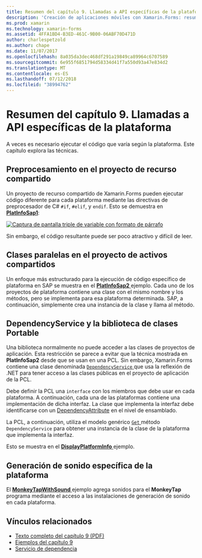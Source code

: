 ```yaml
---
title: Resumen del capítulo 9. Llamadas a API específicas de la plataforma
description: 'Creación de aplicaciones móviles con Xamarin.Forms: resumen del capítulo 9. Llamadas a API específicas de la plataforma'
ms.prod: xamarin
ms.technology: xamarin-forms
ms.assetid: 4FFA1BD4-B3ED-461C-9B00-06ABF70D471D
author: charlespetzold
ms.author: chape
ms.date: 11/07/2017
ms.openlocfilehash: 8a035da3dec468df291a19849ca89964c6707589
ms.sourcegitcommit: 6e955f6851794d58334d41f7a550d93a47e834d2
ms.translationtype: MT
ms.contentlocale: es-ES
ms.lasthandoff: 07/12/2018
ms.locfileid: "38994762"
---
```

# <a name="summary-of-chapter-9-platform-specific-api-calls"></a>Resumen del capítulo 9. Llamadas a API específicas de la plataforma

A veces es necesario ejecutar el código que varía según la plataforma. Este capítulo explora las técnicas.

## <a name="preprocessing-in-the-shared-asset-project"></a>Preprocesamiento en el proyecto de recurso compartido

Un proyecto de recurso compartido de Xamarin.Forms pueden ejecutar código diferente para cada plataforma mediante las directivas de preprocesador de C# `#if`, `#elif`, y `endif`. Esto se demuestra en [ **PlatInfoSap1**](https://github.com/xamarin/xamarin-forms-book-samples/tree/master/Chapter09/PlatInfoSap1):

[![Captura de pantalla triple de variable con formato de párrafo](images/ch09fg01-small.png "modelo del dispositivo y el sistema operativo")](images/ch09fg01-large.png#lightbox "modelo del dispositivo y el sistema operativo")

Sin embargo, el código resultante puede ser poco atractivo y difícil de leer.

## <a name="parallel-classes-in-the-shared-asset-project"></a>Clases paralelas en el proyecto de activos compartidos

Un enfoque más estructurado para la ejecución de código específico de plataforma en SAP se muestra en el [ **PlatInfoSap2** ](https://github.com/xamarin/xamarin-forms-book-samples/tree/master/Chapter09/PlatInfoSap2) ejemplo. Cada uno de los proyectos de plataforma contiene una clase con el mismo nombre y los métodos, pero se implementa para esa plataforma determinada. SAP, a continuación, simplemente crea una instancia de la clase y llama al método.

## <a name="dependencyservice-and-the-portable-class-library"></a>DependencyService y la biblioteca de clases Portable

Una biblioteca normalmente no puede acceder a las clases de proyectos de aplicación. Esta restricción se parece a evitar que la técnica mostrada en **PlatInfoSap2** desde que se usan en una PCL. Sin embargo, Xamarin.Forms contiene una clase denominada [ `DependencyService` ](xref:Xamarin.Forms.DependencyService) que usa la reflexión de .NET para tener acceso a las clases públicas en el proyecto de aplicación de la PCL.

Debe definir la PCL una `interface` con los miembros que debe usar en cada plataforma. A continuación, cada una de las plataformas contiene una implementación de dicha interfaz. La clase que implementa la interfaz debe identificarse con un [DependencyAttribute](xref:Xamarin.Forms.DependencyAttribute) en el nivel de ensamblado.

La PCL, a continuación, utiliza el modelo genérico [ `Get` ](xref:Xamarin.Forms.DependencyService.Get*) método `DependencyService` para obtener una instancia de la clase de la plataforma que implementa la interfaz.

Esto se muestra en el [ **DisplayPlatformInfo** ](https://github.com/xamarin/xamarin-forms-book-samples/tree/master/Chapter09/DisplayPlatformInfo) ejemplo.

## <a name="platform-specific-sound-generation"></a>Generación de sonido específica de la plataforma

El [ **MonkeyTapWithSound** ](https://github.com/xamarin/xamarin-forms-book-samples/tree/master/Chapter09/MonkeyTapWithSound) ejemplo agrega sonidos para el **MonkeyTap** programa mediante el acceso a las instalaciones de generación de sonido en cada plataforma.



## <a name="related-links"></a>Vínculos relacionados

- [Texto completo del capítulo 9 (PDF)](https://download.xamarin.com/developer/xamarin-forms-book/XamarinFormsBook-Ch09-Apr2016.pdf)
- [Ejemplos del capítulo 9](https://github.com/xamarin/xamarin-forms-book-samples/tree/master/Chapter09)
- [Servicio de dependencia](~/xamarin-forms/app-fundamentals/dependency-service/index.md)
